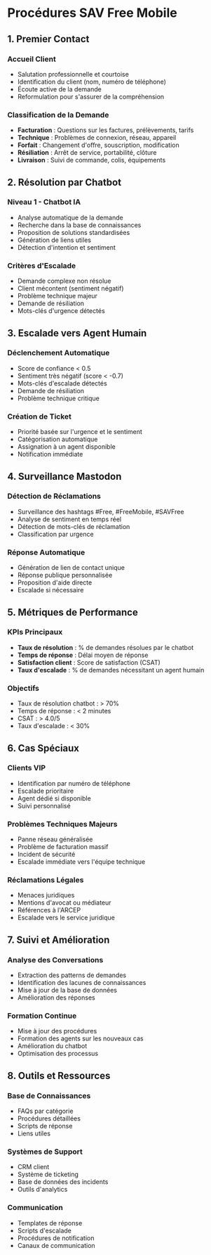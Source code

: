 # Procédures SAV Free Mobile

## 1. Premier Contact

### Accueil Client
- Salutation professionnelle et courtoise
- Identification du client (nom, numéro de téléphone)
- Écoute active de la demande
- Reformulation pour s'assurer de la compréhension

### Classification de la Demande
- **Facturation** : Questions sur les factures, prélèvements, tarifs
- **Technique** : Problèmes de connexion, réseau, appareil
- **Forfait** : Changement d'offre, souscription, modification
- **Résiliation** : Arrêt de service, portabilité, clôture
- **Livraison** : Suivi de commande, colis, équipements

## 2. Résolution par Chatbot

### Niveau 1 - Chatbot IA
- Analyse automatique de la demande
- Recherche dans la base de connaissances
- Proposition de solutions standardisées
- Génération de liens utiles
- Détection d'intention et sentiment

### Critères d'Escalade
- Demande complexe non résolue
- Client mécontent (sentiment négatif)
- Problème technique majeur
- Demande de résiliation
- Mots-clés d'urgence détectés

## 3. Escalade vers Agent Humain

### Déclenchement Automatique
- Score de confiance < 0.5
- Sentiment très négatif (score < -0.7)
- Mots-clés d'escalade détectés
- Demande de résiliation
- Problème technique critique

### Création de Ticket
- Priorité basée sur l'urgence et le sentiment
- Catégorisation automatique
- Assignation à un agent disponible
- Notification immédiate

## 4. Surveillance Mastodon

### Détection de Réclamations
- Surveillance des hashtags #Free, #FreeMobile, #SAVFree
- Analyse de sentiment en temps réel
- Détection de mots-clés de réclamation
- Classification par urgence

### Réponse Automatique
- Génération de lien de contact unique
- Réponse publique personnalisée
- Proposition d'aide directe
- Escalade si nécessaire

## 5. Métriques de Performance

### KPIs Principaux
- **Taux de résolution** : % de demandes résolues par le chatbot
- **Temps de réponse** : Délai moyen de réponse
- **Satisfaction client** : Score de satisfaction (CSAT)
- **Taux d'escalade** : % de demandes nécessitant un agent humain

### Objectifs
- Taux de résolution chatbot : > 70%
- Temps de réponse : < 2 minutes
- CSAT : > 4.0/5
- Taux d'escalade : < 30%

## 6. Cas Spéciaux

### Clients VIP
- Identification par numéro de téléphone
- Escalade prioritaire
- Agent dédié si disponible
- Suivi personnalisé

### Problèmes Techniques Majeurs
- Panne réseau généralisée
- Problème de facturation massif
- Incident de sécurité
- Escalade immédiate vers l'équipe technique

### Réclamations Légales
- Menaces juridiques
- Mentions d'avocat ou médiateur
- Références à l'ARCEP
- Escalade vers le service juridique

## 7. Suivi et Amélioration

### Analyse des Conversations
- Extraction des patterns de demandes
- Identification des lacunes de connaissances
- Mise à jour de la base de données
- Amélioration des réponses

### Formation Continue
- Mise à jour des procédures
- Formation des agents sur les nouveaux cas
- Amélioration du chatbot
- Optimisation des processus

## 8. Outils et Ressources

### Base de Connaissances
- FAQs par catégorie
- Procédures détaillées
- Scripts de réponse
- Liens utiles

### Systèmes de Support
- CRM client
- Système de ticketing
- Base de données des incidents
- Outils d'analytics

### Communication
- Templates de réponse
- Scripts d'escalade
- Procédures de notification
- Canaux de communication


